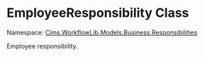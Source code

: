# EmployeeResponsibility Class 

Namespace: [Cims.WorkflowLib.Models.Business.Responsibilities](Cims.WorkflowLib.Models.Business.Responsibilities.md)

Employee responsibility.
